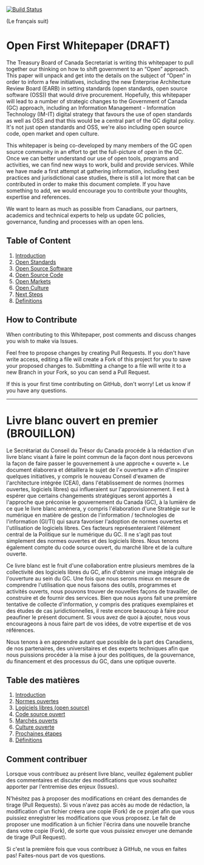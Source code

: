[![Build Status](https://travis-ci.org/canada-ca/Open_First_Whitepaper.svg?branch=master)](https://travis-ci.org/canada-ca/Open_First_Whitepaper)

(Le français suit)

# Open First Whitepaper (DRAFT)

The Treasury Board of Canada Secretariat is writing this whitepaper to pull together our thinking on how to shift government to an “Open” approach. This paper will unpack and get into the details on the subject of “Open” in order to inform a few initiatives, including the new Enterprise Architecture Review Board (EARB) in setting standards (open standards, open source software (OSS)) that would drive procurement.  Hopefully, this whitepaper will lead to a number of strategic changes to the Government of Canada (GC) approach, including an Information Management - Information Technology (IM-IT) digital strategy that favours the use of open standards as well as OSS and that this would be a central part of the GC digital policy. It's not just open standards and OSS, we're also including open source code, open market and open culture.

This whitepaper is being co-developed by many members of the GC open source community in an effort to get the full-picture of open in the GC. Once we can better understand our use of open tools, programs and activities, we can find new ways to work, build and provide services. While we have made a first attempt at gathering information, including best practices and jurisdictional case studies, there is still a lot more that can be contributed in order to make this document complete. If you have something to add, we would encourage you to contribute your thoughts, expertise and references.

We want to learn as much as possible from Canadians, our partners, academics and technical experts to help us update GC policies, governance, funding and processes with an open lens.

## Table of Content

1. [Introduction](en/1_Introduction.md)
2. [Open Standards](en/2_Open_Standards.md)
3. [Open Source Software](en/3_Open_Source_Software.md)
4. [Open Source Code](en/4_Open_Source_Code.md)
5. [Open Markets](en/5_Open_Markets.md)
6. [Open Culture](en/6_Open_Culture.md)
7. [Next Steps](en/7_Next_Steps.md)
8. [Definitions](en/8_Definitions.md)

## How to Contribute

When contributing to this Whitepaper, post comments and discuss changes you wish to make via Issues.

Feel free to propose changes by creating Pull Requests.  If you don't have write access, editing a file will create a Fork of this project for you to save your proposed changes to.  Submitting a change to a file will write it to a new Branch in your Fork, so you can send a Pull Request.

If this is your first time contributing on GitHub, don't worry! Let us know if you have any questions.

_______________________________________________________________________________

# Livre blanc ouvert en premier (BROUILLON)

Le Secrétariat du Conseil du Trésor du Canada procéde à la rédaction d'un livre blanc visant à faire le point commun de la façon dont nous percevons la façon de faire passer le gouvernement à une approche « ouverte ». Le document élaborera et détaillera le sujet de l'« ouverture » afin d'inspirer quelques initiatives, y compris le nouveau Conseil d'examen de l'architecture intégrée (CEAI), dans l'établissement de normes (normes ouvertes, logiciels libres) qui influeraient sur  l'approvisionnement. Il est à espérer que certains changements stratégiques seront apportés à l'approche que préconise le gouvernement du Canada (GC), à la lumière de ce que le livre blanc amènera, y compris l'élaboration d'une Stratégie sur le numérique en matière de gestion de l'information / technologies de l'information (GI/TI) qui saura favoriser l'adoption de normes ouvertes et l'utilisation de logiciels libres. Ces facteurs représenteraient l'élément central de la Politique sur le numérique du GC. Il ne s'agit pas tout simplement des normes ouvertes et des logiciels libres. Nous tenons également compte du code source ouvert, du marché libre et de la culture ouverte.

Ce livre blanc est le fruit d'une collaboration entre plusieurs membres de la collectivité des logiciels libres du GC, afin d'obtenir une image intégrale de l'ouverture au sein du GC. Une fois que nous serons mieux en mesure de comprendre l'utilisation que nous faisons des outils, programmes et activités ouverts, nous pouvons trouver de nouvelles façons de travailler, de construire et de fournir des services. Bien que nous ayons fait une première tentative de collecte d'information, y compris des pratiques exemplaires et des études de cas juridictionnelles, il reste encore beaucoup à faire pour peaufiner le présent document. Si vous avez de quoi à ajouter, nous vous encourageons à nous faire part de vos idées, de votre expertise et de vos références.

Nous tenons à en apprendre autant que possible de la part des Canadiens, de nos partenaires, des universitaires et des experts techniques afin que nous puissions procéder à la mise à jour des politiques, de la gouvernance, du financement et des processus du GC, dans une optique ouverte.

## Table des matières

1. [Introduction](fr/1_Introduction.md)
2. [Normes ouvertes](fr/2_Normes_ouvertes.md)
3. [Logiciels libres (open source)](fr/3_Logiciel_libre.md)
4. [Code source ouvert](fr/4_Code_source_libre.md)
5. [Marchés ouverts](fr/5_Marchés_ouverts.md)
6. [Culture ouverte](fr/6_Culture_ouverte.md)
7. [Prochaines étapes](fr/7_Prochaines_étapes.md)
8. [Définitions](fr/8_Définitions.md)

## Comment contribuer

Lorsque vous contribuez au présent livre blanc, veuillez également publier des commentaires et discuter des modifications que vous souhaitez apporter par l'entremise des enjeux (Issues).

N'hésitez pas à proposer des modifications en créant des demandes de tirage (Pull Requests). Si vous n'avez pas accès au mode de rédaction, la modification d'un fichier créera une copie (Fork) de ce projet afin que vous puissiez enregistrer les modifications que vous proposez. Le fait de proposer une modification à un fichier l'écrira dans une nouvelle branche dans votre copie (Fork), de sorte que vous puissiez envoyer une demande de tirage (Pull Request).

Si c'est la première fois que vous contribuez à GitHub, ne vous en faites pas! Faites-nous part de vos questions.
